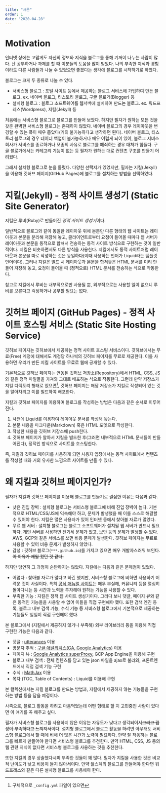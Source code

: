 ```yaml
---
title: "서론"
order: 1
date: "2020-04-28"
---
```


# Motivation

인터넷 상에는 고맙게도 자신의 정보와 지식을 블로그를 통해 기꺼이 나누는 사람이 많다. 난 공부하거나 과제를 할 때 이분들의 도움을 많이 받았다. 나의 부족한 지식과 경험이라도 다른 사람들과 나눌 수 있었으면 좋겠다는 생각에 블로그를 시작하기로 하였다.

블로그는 크게 두 종류로 나눌 수 있다.

- 서비스형 블로그 : 포털 사이트 등에서 제공하는 블로그 서비스에 가입하여 만든 블로그. ex. 네이버 블로그, 티스토리 블로그, 구글 블로거(Blogger) 등
- 설치형 블로그 : 블로그 소프트웨어를 웹서버에 설치하여 만드는 블로그. ex. 워드프레스(Wordpress), 지킬(Jekyll) 등

처음에는 서비스형 블로그로 블로그를 만들어 보았다. 하지만 필자가 원하는 모든 것을 갖춘 완벽한 서비스형 블로그는 존재하지 않았다. 네이버 블로그의 경우 레이아웃을 변경할 수 있는 폭이 매우 좁았다(거의 불가능하다고 생각하면 된다). 네이버 블로그, 티스토리 블로그의 경우 데이터 백업이 불가능하거나 매우 어렵게 되어 있어, 블로그 서비스 회사가 서비스를 종료하거나 모종의 사유로 블로그를 폐쇠하는 경우 대처가 힘들다. 구글 블로거에서는 카테고리 기능이 없는 등 필자가 원하는 대로 컨텐츠 구조를 만들기 어려웠다.

그래서 설치형 블로그로 눈을 돌렸다. 다양한 선택지가 있었지만, 필자는 지킬(Jekyll)을 이용해 깃허브 페이지(GitHub Pages)에 블로그를 설치하는 방법을 선택하였다.

# 지킬(Jekyll) - 정적 사이트 생성기 (Static Site Generator)

지킬은 루비(Ruby)로 만들어진 *정적 사이트 생성기*이다.

일반적으로 블로그와 같이 동일한 레이아웃 위에 본문만 다른 형태의 웹 사이트는 레이아웃과 본문을 분리해 저장해 놓고, 클라이언트로부터 요청이 들어올 때마다 웹 서버가 레이아웃과 본문을 동적으로 합쳐서 전송하는 동적 사이트 방식으로 구현하는 것이 일반적이다. 지킬은 비슷하면서도 다른 방식을 사용한다. 지킬에서도 동적 사이트처럼 레이아웃과 본문을 따로 작성하는 것은 동일하다(이때 사용하는 언어가 Liquid라는 탬플릿 언어이다). 그러나 지킬은 빌드 시 레이아웃과 본문을 합쳐놓은 HTML 문서를 미리 만들어 저장해 놓고, 요청이 들어올 때 (정적으로) HTML 문서를 전송하는 식으로 작동한다.

참고로 지킬에서 루비는 내부적으로만 사용될 뿐, 외부적으로는 사용할 일이 없으니 루비를 모른다고 걱정하거나 공부할 필요는 없다.

# 깃허브 페이지 (GitHub Pages) - 정적 사이트 호스팅 서비스 (Static Site Hosting Service)

깃허브 페이지는 깃허브에서 제공하는 정적 사이트 호스팅 서비스이다. 깃허브에서는 무료(Free) 계정에 대해서도 계정당 하나씩의 깃허브 페이지를 무료로 제공한다. 이를 사용하면 우리가 만든 지킬 사이트를 무료로 웹에 공개할 수 있다.

기본적으로 깃허브 페이지는 연동된 깃허브 저장소(Repository)에서 HTML, CSS, JS와 같은 정적 파일들을 가져와 그대로 배포하는 식으로 작동한다. 그런데 만약 저장소가 지킬 디렉토리 형태로 있으면[^1], 깃허브 페이지는 해당 저장소가 지킬로 작성되어 있는 것을 알아차리고 이를 빌드하여 배포한다.

[^1]: 구체적으로 `_config.yml` 파일이 있으면

지킬과 깃허브 페이지를 이용하여 블로그를 작성하는 방법은 다음과 같은 순서로 이루어진다.

1. 사전에 Liquid를 이용하여 레이아웃 문서를 작성해 놓는다.
2. 본문 내용을 마크다운(Markdown) 혹은 HTML 포멧으로 작성한다.
3. 작성한 내용을 깃허브 저장소에 push한다.
4. 깃허브 페이지가 알아서 지킬을 빌드한 후(그러면 내부적으로 HTML 문서들이 만들어진다), 정적인 방식으로 사이트를 호스팅한다.

즉, 지킬과 깃허브 페이지를 사용하게 되면 사용자 입장에서는 동적 사이트에서 컨텐츠를 작성할 때와 거의 유사한 느낌으로 사이트를 만들 수 있다.

# 왜 지킬과 깃허브 페이지인가?

필자가 지킬과 깃허브 페이지를 이용해 블로그를 만들기로 결심한 이유는 다음과 같다.

- 낮은 진입 장벽 : 설치형 블로그는 서비스형 블로그에 비해 진입 장벽이 높다. 기본적으로 HTML/CSS/JS에 익숙해야 하고, 문제가 발생했을 때 이를 스스로 해결할 수 있어야 한다. 지킬은 많은 사용자가 있어 인터넷 등에서 찾아볼 자료가 많았다.
- 무료 웹 서버 : 설치형 블로그는 블로그 소프트웨어가 설치될 웹 서버가 반드시 필요하다. 개인 서버를 사용하면 전기세 문제가 있고, 보안 등의 문제가 발생할 수 있다. AWS, GCP와 같은 서비스를 쓰면 비용 문제가 발생한다. 깃허브 페이지는 무료로 사용할 수 있어 비용 문제가 발생하지 않았다.
- 감성 : 깃허브 블로그(`***.github.io`)를 가지고 있으면 매우 개발자스러워 보인다. ~~이 이유가 제일 컸던 것 같다.~~

하지만 당연히 그 과정이 순탄하지는 않았다. 지킬에는 다음과 같은 문제점이 있었다.

- 어렵다 : 찾아볼 자료가 많다고 하긴 했지만, 서비스형 블로그에 비하면 사용하기 어려운 것이 사실이다. 특히 [공식 매뉴얼 사이트](https://jekyllrb.com/docs/)는 매우 부실해, 커뮤니티 등을 열심히 돌아다니는 등 시간과 노력을 투자해야 원하는 기능을 사용할 수 있다.
- 부족한 기능 : 지킬은 정적 웹 사이트 생성기이다. 그러다 보니 댓글, 페이지 뷰와 같은 동적인 기능들을 사용할 수 없어 이들을 직접 구현해야 했다. 또한 검색 엔진 등록, 블로그 내부 검색 기능, 수식 기능 등 서비스형 블로그에서 기본적으로 제공하는 기능들도 일일이 직접 구현해야 했다.

본 블로그에서 (지킬에서 제공하지 않거나 부족해) 외부 라이브러리 등을 이용해 직접 구현한 기능은 다음과 같다.

- 댓글 : [utterances](https://utteranc.es/) 이용
- 방문자 추적 : [구글 애널리틱스(GA, Google Analytics)](https://analytics.google.com/) 이용
- 페이지 뷰 : [Google Analytics superProxy](https://github.com/googleanalytics/google-analytics-super-proxy), GCP App Engine을 이용해 구현
- 블로그 내부 검색 : 전체 컨텐츠를 담고 있는 json 파일을 ajax로 불러와, 프론트엔드에서 직접 검색 기능 구현
- 수식 : [MathJax](https://www.mathjax.org/) 이용
- 목차 (TOC, Table of Contents) : Liquid를 이용해 구현

본 컬렉션에서는 지킬 블로그를 만드는 방법과, 지킬에서 제공하지 않는 기능들을 구현하는 방법 등을 담을 예정이다.

사족으로, 블로그 활동을 하려고 마음먹었는데 어떤 형태로 할 지 고민중인 사람이 있다면 이 얘기를 꼭 해주고 싶다.

필자가 서비스형 블로그를 사용하지 않은 이유는 자유도가 낮다고 생각되어서~~그리고 갬성이 부족하다고 느껴져서~~이다. 설치형 블로그에서 블로그 활동을 하려면 아무래도 서비스형 블로그에서 할 때에 비해 더 많은 시간과 노력이 필요하다. 만약 잘 작동하는 블로그를 빠르게 만들어야 한다면 서비스형 블로그를 추천한다. 만약 HTML, CSS, JS 등의 웹 관련 지식이 없다면 서비스형 블로그를 사용하는 것을 추천한다.

또한 지킬의 경우 상술했다시피 부족한 것들이 꽤 많다. 필자가 지킬을 사용한 것은 비교적 난이도가 낮고 비용이 들지 않아서이다. 만약 풀스펙의 블로그를 만들어야 한다면 워드프레스와 같은 다른 설치형 블로그를 사용해아 한다.